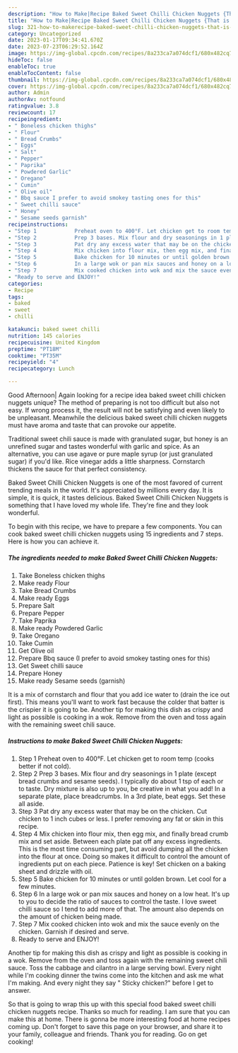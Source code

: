 ```yaml
---
description: "How to Make|Recipe Baked Sweet Chilli Chicken Nuggets {That is Delicious"
title: "How to Make|Recipe Baked Sweet Chilli Chicken Nuggets {That is Delicious"
slug: 321-how-to-makerecipe-baked-sweet-chilli-chicken-nuggets-that-is-delicious
category: Uncategorized
date: 2023-01-17T09:34:41.670Z
date: 2023-07-23T06:29:52.164Z
image: https://img-global.cpcdn.com/recipes/8a233ca7a074dcf1/680x482cq70/baked-sweet-chilli-chicken-nuggets-recipe-main-photo.jpg
hideToc: false
enableToc: true
enableTocContent: false
thumbnail: https://img-global.cpcdn.com/recipes/8a233ca7a074dcf1/680x482cq70/baked-sweet-chilli-chicken-nuggets-recipe-main-photo.jpg
cover: https://img-global.cpcdn.com/recipes/8a233ca7a074dcf1/680x482cq70/baked-sweet-chilli-chicken-nuggets-recipe-main-photo.jpg
author: Admin
authorAv: notfound
ratingvalue: 3.8
reviewcount: 17
recipeingredient:
- " Boneless chicken thighs"
- " Flour"
- " Bread Crumbs"
- " Eggs"
- " Salt"
- " Pepper"
- " Paprika"
- " Powdered Garlic"
- " Oregano"
- " Cumin"
- " Olive oil"
- " Bbq sauce I prefer to avoid smokey tasting ones for this"
- " Sweet chilli sauce"
- " Honey"
- " Sesame seeds garnish"
recipeinstructions:
- "Step 1            Preheat oven to 400°F. Let chicken get to room temp (cooks better if not cold)."
- "Step 2            Prep 3 bases. Mix flour and dry seasonings in 1 plate (except bread crumbs and sesame seeds). I typically do about 1 tsp of each or to taste. Dry mixture is also up to you, be creative in what you add! In a separate plate, place breadcrumbs. In a 3rd plate, beat eggs. Set these all aside."
- "Step 3            Pat dry any excess water that may be on the chicken. Cut chicken to 1 inch cubes or less. I prefer removing any fat or skin in this recipe."
- "Step 4            Mix chicken into flour mix, then egg mix, and finally bread crumb mix and set aside. Between each plate pat off any excess ingredients. This is the most time consuming part, but avoid dumping all the chicken into the flour at once. Doing so makes it difficult to control the amount of ingredients put on each piece. Patience is key! Set chicken on a baking sheet and drizzle with oil."
- "Step 5            Bake chicken for 10 minutes or until golden brown. Let cool for a few minutes."
- "Step 6            In a large wok or pan mix sauces and honey on a low heat. It&#39;s up to you to decide the ratio of sauces to control the taste. I love sweet chilli sauce so I tend to add more of that. The amount also depends on the amount of chicken being made."
- "Step 7            Mix cooked chicken into wok and mix the sauce evenly on the chicken. Garnish if desired and serve."
- "Ready to serve and ENJOY!"
categories:
- Recipe
tags:
- baked
- sweet
- chilli

katakunci: baked sweet chilli 
nutrition: 145 calories
recipecuisine: United Kingdom
preptime: "PT18M"
cooktime: "PT35M"
recipeyield: "4"
recipecategory: Lunch

---
```



Good Afternoon| Again looking for a recipe idea baked sweet chilli chicken nuggets unique? The method of preparing is not too difficult but also not easy. If wrong process it, the result will not be satisfying and even likely to be unpleasant. Meanwhile the delicious baked sweet chilli chicken nuggets must have aroma and taste that can provoke our appetite.





Traditional sweet chili sauce is made with granulated sugar, but honey is an unrefined sugar and tastes wonderful with garlic and spice. As an alternative, you can use agave or pure maple syrup (or just granulated sugar) if you&#39;d like. Rice vinegar adds a little sharpness. Cornstarch thickens the sauce for that perfect consistency.

Baked Sweet Chilli Chicken Nuggets is one of the most favored of current trending meals in the world. It's appreciated by millions every day. It is simple, it is quick, it tastes delicious. Baked Sweet Chilli Chicken Nuggets is something that I have loved my whole life. They're fine and they look wonderful.


To begin with this recipe, we have to prepare a few components. You can cook baked sweet chilli chicken nuggets using 15 ingredients and 7 steps. Here is how you can achieve it.

<!--inarticleads1-->

##### The ingredients needed to make Baked Sweet Chilli Chicken Nuggets:

1. Take  Boneless chicken thighs
1. Make ready  Flour
1. Take  Bread Crumbs
1. Make ready  Eggs
1. Prepare  Salt
1. Prepare  Pepper
1. Take  Paprika
1. Make ready  Powdered Garlic
1. Take  Oregano
1. Take  Cumin
1. Get  Olive oil
1. Prepare  Bbq sauce (I prefer to avoid smokey tasting ones for this)
1. Get  Sweet chilli sauce
1. Prepare  Honey
1. Make ready  Sesame seeds (garnish)


It is a mix of cornstarch and flour that you add ice water to (drain the ice out first). This means you&#39;ll want to work fast because the colder that batter is the crispier it is going to be. Another tip for making this dish as crispy and light as possible is cooking in a wok. Remove from the oven and toss again with the remaining sweet chili sauce. 

<!--inarticleads2-->

##### Instructions to make Baked Sweet Chilli Chicken Nuggets:

1. Step 1            Preheat oven to 400°F. Let chicken get to room temp (cooks better if not cold).
1. Step 2            Prep 3 bases. Mix flour and dry seasonings in 1 plate (except bread crumbs and sesame seeds). I typically do about 1 tsp of each or to taste. Dry mixture is also up to you, be creative in what you add! In a separate plate, place breadcrumbs. In a 3rd plate, beat eggs. Set these all aside.
1. Step 3            Pat dry any excess water that may be on the chicken. Cut chicken to 1 inch cubes or less. I prefer removing any fat or skin in this recipe.
1. Step 4            Mix chicken into flour mix, then egg mix, and finally bread crumb mix and set aside. Between each plate pat off any excess ingredients. This is the most time consuming part, but avoid dumping all the chicken into the flour at once. Doing so makes it difficult to control the amount of ingredients put on each piece. Patience is key! Set chicken on a baking sheet and drizzle with oil.
1. Step 5            Bake chicken for 10 minutes or until golden brown. Let cool for a few minutes.
1. Step 6            In a large wok or pan mix sauces and honey on a low heat. It&#39;s up to you to decide the ratio of sauces to control the taste. I love sweet chilli sauce so I tend to add more of that. The amount also depends on the amount of chicken being made.
1. Step 7            Mix cooked chicken into wok and mix the sauce evenly on the chicken. Garnish if desired and serve.
1. Ready to serve and ENJOY!

Another tip for making this dish as crispy and light as possible is cooking in a wok. Remove from the oven and toss again with the remaining sweet chili sauce. Toss the cabbage and cilantro in a large serving bowl. Every night while I&#39;m cooking dinner the twins come into the kitchen and ask me what I&#39;m making. And every night they say &#34; Sticky chicken?&#34; before I get to answer. 

So that is going to wrap this up with this special food baked sweet chilli chicken nuggets recipe. Thanks so much for reading. I am sure that you can make this at home. There is gonna be more interesting food at home recipes coming up. Don't forget to save this page on your browser, and share it to your family, colleague and friends. Thank you for reading. Go on get cooking!
